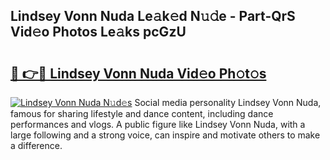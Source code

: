 ## Lindsey Vonn Nuda Le𝚊k𝚎d N𝚞𝚍e - Part-QrS Vid𝚎o Photos Le𝚊ks pcGzU

# <h2><a href="http://fbftpel.evod.top/?m=Lindsey+Vonn+Nuda">🔗 👉🔴 Lindsey Vonn Nuda Vid𝚎o Ph𝚘t𝚘s</a></h2>

[![Lindsey Vonn Nuda N𝚞d𝚎s](https://i.imgur.com/8V9OHl7.gif)](http://fbftpel.evod.top/?m=Lindsey+Vonn+Nuda)
Social media personality Lindsey Vonn Nuda, famous for sharing lifestyle and dance content, including dance performances and vlogs. A public figure like Lindsey Vonn Nuda, with a large following and a strong voice, can inspire and motivate others to make a difference. 
